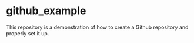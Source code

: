 # github_example
This repository is a demonstration of how to create a Github repository and properly set it up.
